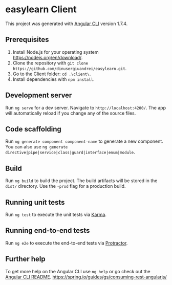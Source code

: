 # easylearn Client

This project was generated with [Angular CLI](https://github.com/angular/angular-cli) version 1.7.4.

## Prerequisites
1. Install Node.js for your operating system https://nodejs.org/en/download/.
2. Clone the repository with `git clone https://github.com/dinusergiuandrei/easylearn.git`.
3. Go to the Client folder: `cd .\client\`.
4. Install dependencies with `npm install`.

## Development server

Run `ng serve` for a dev server. Navigate to `http://localhost:4200/`. The app will automatically reload if you change any of the source files.

## Code scaffolding

Run `ng generate component component-name` to generate a new component. You can also use `ng generate directive|pipe|service|class|guard|interface|enum|module`.

## Build

Run `ng build` to build the project. The build artifacts will be stored in the `dist/` directory. Use the `-prod` flag for a production build.

## Running unit tests

Run `ng test` to execute the unit tests via [Karma](https://karma-runner.github.io).

## Running end-to-end tests

Run `ng e2e` to execute the end-to-end tests via [Protractor](http://www.protractortest.org/).

## Further help

To get more help on the Angular CLI use `ng help` or go check out the [Angular CLI README](https://github.com/angular/angular-cli/blob/master/README.md).
https://spring.io/guides/gs/consuming-rest-angularjs/
